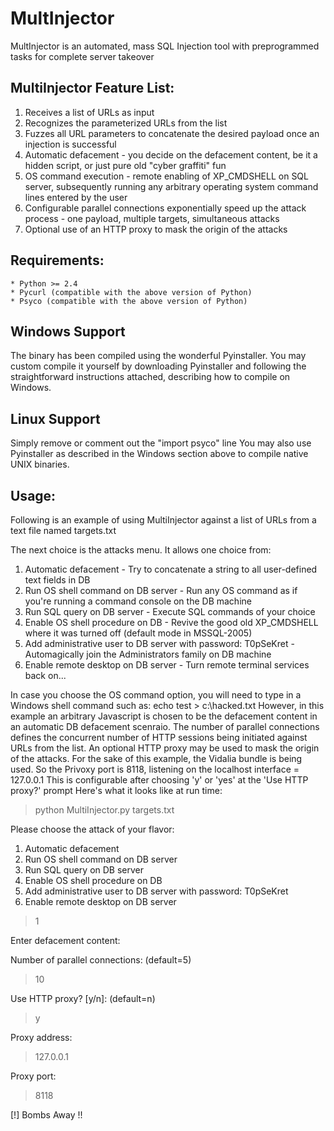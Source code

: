 # MultInjector
MultInjector is an automated, mass SQL Injection tool with preprogrammed tasks for complete server takeover

MultiInjector Feature List:
--------------------------

1.    Receives a list of URLs as input
2.    Recognizes the parameterized URLs from the list
3.    Fuzzes all URL parameters to concatenate the desired payload once an injection is successful
4.    Automatic defacement - you decide on the defacement content, be it a hidden script, or just pure old "cyber graffiti" fun
5.    OS command execution - remote enabling of XP_CMDSHELL on SQL server, subsequently running any arbitrary operating system command lines entered by the user
6.    Configurable parallel connections exponentially speed up the attack process - one payload, multiple targets, simultaneous attacks
7.    Optional use of an HTTP proxy to mask the origin of the attacks

Requirements:
--------------

    * Python >= 2.4
    * Pycurl (compatible with the above version of Python)
    * Psyco (compatible with the above version of Python)

Windows Support
-----------------

The binary has been compiled using the wonderful Pyinstaller.
You may custom compile it yourself by downloading Pyinstaller and following the
straightforward instructions attached, describing how to compile on Windows.

Linux Support
---------------

Simply remove or comment out the "import psyco" line
You may also use Pyinstaller as described in the Windows section above to compile native
UNIX binaries.

Usage:
------

Following is an example of using MultiInjector against a list of URLs from a text file named targets.txt

The next choice is the attacks menu. It allows one choice from:

1) Automatic defacement - Try to concatenate a string to all user-defined text fields in DB
2) Run OS shell command on DB server - Run any OS command as if you're running a command console on the DB machine
3) Run SQL query on DB server - Execute SQL commands of your choice
4) Enable OS shell procedure on DB - Revive the good old XP_CMDSHELL where it was turned off (default mode in MSSQL-2005)
5) Add administrative user to DB server with password: T0pSeKret - Automagically join the Administrators family on DB machine
6) Enable remote desktop on DB server - Turn remote terminal services back on...

In case you choose the OS command option, you will need to type in a Windows shell command such as:
echo test > c:\hacked.txt
However, in this example an arbitrary Javascript is chosen to be the defacement content in an automatic DB defacement scenraio.
The number of parallel connections defines the concurrent number of HTTP sessions being initiated against URLs from the list.
An optional HTTP proxy may be used to mask the origin of the attacks. For the sake of this example, the Vidalia bundle is being used. So the Privoxy port is 8118, listening on the localhost interface = 127.0.0.1
This is configurable after choosing 'y' or 'yes' at the 'Use HTTP proxy?' prompt
Here's what it looks like at run time:

> python MultiInjector.py targets.txt

Please choose the attack of your flavor:

1) Automatic defacement
2) Run OS shell command on DB server
3) Run SQL query on DB server
4) Enable OS shell procedure on DB
5) Add administrative user to DB server with password: T0pSeKret
6) Enable remote desktop on DB server

> 1

Enter defacement content:

> <script>alert('You have been hacked!')</script>

Number of parallel connections: (default=5)

> 10

Use HTTP proxy? [y/n]: (default=n)

> y

Proxy address:

> 127.0.0.1

Proxy port:

> 8118

[!] Bombs Away !!
